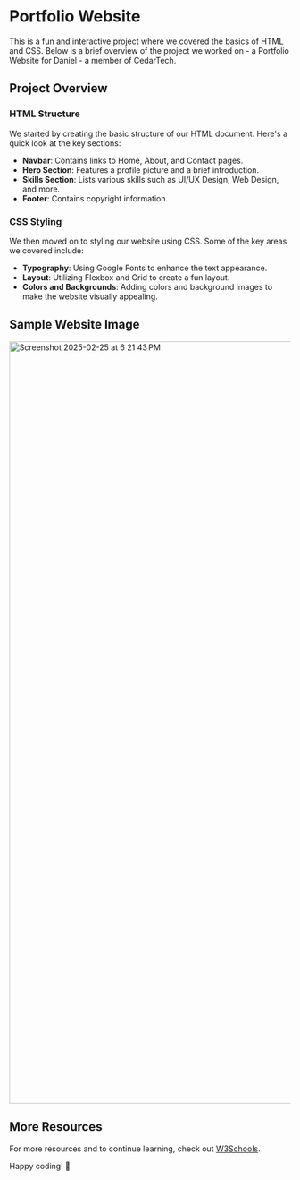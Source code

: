 # Portfolio Website

This is a fun and interactive project where we covered the basics of HTML and CSS. Below is a brief overview of the project we worked on - a Portfolio Website for Daniel - a member of CedarTech.

## Project Overview

### HTML Structure

We started by creating the basic structure of our HTML document. Here's a quick look at the key sections:

- **Navbar**: Contains links to Home, About, and Contact pages.
- **Hero Section**: Features a profile picture and a brief introduction.
- **Skills Section**: Lists various skills such as UI/UX Design, Web Design, and more.
- **Footer**: Contains copyright information.

### CSS Styling

We then moved on to styling our website using CSS. Some of the key areas we covered include:

- **Typography**: Using Google Fonts to enhance the text appearance.
- **Layout**: Utilizing Flexbox and Grid to create a fun layout.
- **Colors and Backgrounds**: Adding colors and background images to make the website visually appealing.

## Sample Website Image
<img width="1362" alt="Screenshot 2025-02-25 at 6 21 43 PM" src="https://github.com/user-attachments/assets/c85b9f09-1e19-4622-b598-7b646808f863" />



## More Resources

For more resources and to continue learning, check out [W3Schools](https://www.w3schools.com/).

Happy coding! 🚀
